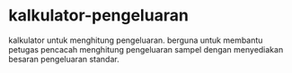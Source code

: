 # kalkulator-pengeluaran

kalkulator untuk menghitung pengeluaran.
berguna untuk membantu petugas pencacah menghitung pengeluaran sampel
dengan menyediakan besaran pengeluaran standar.
